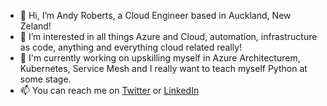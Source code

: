 - 👋 Hi, I’m Andy Roberts, a Cloud Engineer based in Auckland, New Zeland!
- 👀 I’m interested in all things Azure and Cloud, automation, infrastructure as code, anything and everything cloud related really!
- 🌱 I'm currently working on upskilling myself in Azure Architecturem, Kubernetes, Service Mesh and I really want to teach myself Python at some stage.
- 📫 You can reach me on [Twitter](https://twitter.com/andyr2319) or [LinkedIn](https://www.linkedin.com/in/andy-roberts8939/)

<!---
andyr8939/andyr8939 is a ✨ special ✨ repository because its `README.md` (this file) appears on your GitHub profile.
You can click the Preview link to take a look at your changes.
--->
